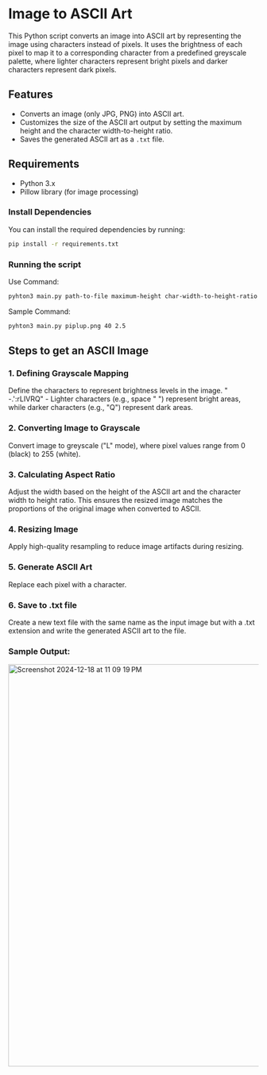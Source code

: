 # Image to ASCII Art

This Python script converts an image into ASCII art by representing the image using characters instead of pixels. It uses the brightness of each pixel to map it to a corresponding character from a predefined greyscale palette, where lighter characters represent bright pixels and darker characters represent dark pixels.

## Features

- Converts an image (only JPG, PNG) into ASCII art.
- Customizes the size of the ASCII art output by setting the maximum height and the character width-to-height ratio.
- Saves the generated ASCII art as a `.txt` file.

## Requirements

- Python 3.x
- Pillow library (for image processing)

### Install Dependencies

You can install the required dependencies by running:

```bash
pip install -r requirements.txt
```

### Running the script

Use Command:

```bash
pyhton3 main.py path-to-file maximum-height char-width-to-height-ratio
```

Sample Command:

```bash
pyhton3 main.py piplup.png 40 2.5
```

## Steps to get an ASCII Image

### 1. Defining Grayscale Mapping
Define the characters to represent brightness levels in the image. " -.':rLIVRQ" - Lighter characters (e.g., space " ") represent bright areas, while darker characters (e.g., "Q") represent dark areas.

### 2. Converting Image to Grayscale
Convert image to greyscale ("L" mode), where pixel values range from 0 (black) to 255 (white).

### 3. Calculating Aspect Ratio
Adjust the width based on the height of the ASCII art and the character width to height ratio. This ensures the resized image matches the proportions of the original image when converted to ASCII.

### 4. Resizing Image
Apply high-quality resampling to reduce image artifacts during resizing.

### 5. Generate ASCII Art
Replace each pixel with a character.

### 6. Save to .txt file
Create a new text file with the same name as the input image but with a .txt extension and write the generated ASCII art to the file.

### Sample Output:

<img width="810" alt="Screenshot 2024-12-18 at 11 09 19 PM" src="https://github.com/user-attachments/assets/c1f10d8e-d6d4-4d1b-8a9e-28b58875ab6d" />
